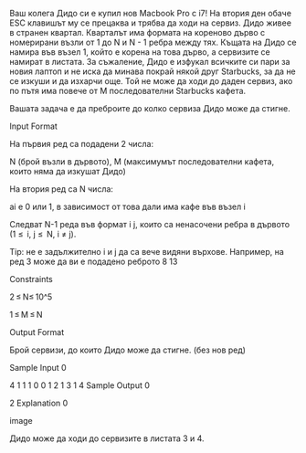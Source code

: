 Ваш колега Дидо си е купил нов Macbook Pro с i7! На втория ден обаче ESC клавишът му се прецаква и трябва да ходи на сервиз. Дидо живее в странен квартал. Кварталът има формата на кореново дърво с номерирани възли от 1 до N и N - 1 ребра между тях. Къщата на Дидо се намира във възел 1, който е корена на това дърво, а сервизите се намират в листата. За съжаление, Дидо е изфукал всичките си пари за новия лаптоп и не иска да минава покрай някой друг Starbucks, за да не се изкуши и да изхарчи още. Той не може да ходи до даден сервиз, ако по пътя има повече от M последователни Starbucks кафета.

Вашата задача е да преброите до колко сервиза Дидо може да стигне.

Input Format

На първия ред са подадени 2 числа:

N (брой възли в дървото), М (максимумът последователни кафета, които няма да изкушат Дидо)

На втория ред са N числа:

ai е 0 или 1, в зависимост от това дали има кафе във възел i

Следват N-1 реда във формат i j, които са ненасочени ребра в дървото (1 ≤  i, j ≤  N, i ≠ j).

Tip: не е задължително i и j да са вече видяни върхове. Например, на ред 3 може да ви е подадено реброто 8 13

Constraints

2 ≤ N≤ 10^5

1 ≤ M ≤ N

Output Format

Брой сервизи, до които Дидо може да стигне. (без нов ред)

Sample Input 0

4 1
1 1 0 0
1 2
1 3
1 4
Sample Output 0

2
Explanation 0

image

Дидо може да ходи до сервизите в листата 3 и 4.
